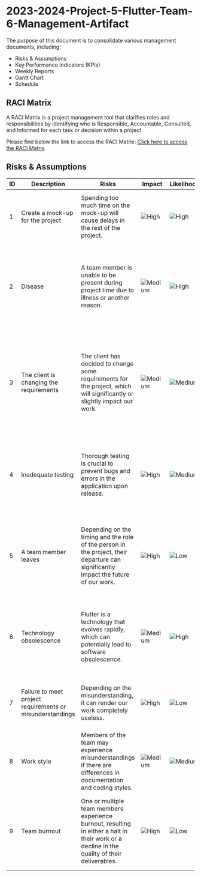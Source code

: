 # 2023-2024-Project-5-Flutter-Team-6-Management-Artifact

The purpose of this document is to consolidate various management documents, including:

- Risks & Assumptions
- Key Performance Indicators (KPIs)
- Weekly Reports
- Gantt Chart
- Schedule

## RACI Matrix

A RACI Matrix is a project management tool that clarifies roles and responsibilities by identifying who is Responsible, Accountable, Consulted, and Informed for each task or decision within a project.

Please find below the link to access the RACI Matrix: 
[Click here to access the RACI Matrix](https://docs.google.com/spreadsheets/d/10ZbWIpqn-2SadDrWjFHDADPKnfyFeKjgmvkHfTlshJc/edit?usp=sharing)

## Risks & Assumptions

| ID  | Description                                                                                         | Risks                                                                                                                | Impact | Likelihood | Solution                                                                                                                                      |
| --- | --------------------------------------------------------------------------------------------------- | -------------------------------------------------------------------------------------------------------------------- | ------ | ---------- | --------------------------------------------------------------------------------------------------------------------------------------------- |
| 1 | Create a mock-up for the project | Spending too much time on the mock-up will cause delays in the rest of the project. | ![High](https://img.shields.io/badge/High-bb2124) | ![High](https://img.shields.io/badge/High-bb2124) | Divide the team so that some members work on the mock-up while the others focus on different tasks. |
| 2 | Disease | A team member is unable to be present during project time due to illness or another reason. | ![Medium](https://img.shields.io/badge/Medium-e6b400) | ![High](https://img.shields.io/badge/High-bb2124) | The team member will be able to work remotely by communicating through "Slack", our primary means of communication for this project. |
| 3 | The client is changing the requirements | The client has decided to change some requirements for the project, which will significantly or slightly impact our work. | ![Medium](https://img.shields.io/badge/Medium-e6b400) | ![Medium](https://img.shields.io/badge/Medium-e6b400) | Communicate frequently with the client to understand their new requirements. Then, on our side, try to avoid redoing any "unnecessary" work that was already completed. | 
| 4 | Inadequate testing | Thorough testing is crucial to prevent bugs and errors in the application upon release. | ![High](https://img.shields.io/badge/High-bb2124) | ![Medium](https://img.shields.io/badge/Medium-e6b400) | Regularly conducting tests using a structured process and ensuring that every functionality is reviewed after implementation. | 
| 5 | A team member leaves | Depending on the timing and the role of the person in the project, their departure can significantly impact the future of our work. | ![High](https://img.shields.io/badge/High-bb2124) | ![Low](https://img.shields.io/badge/Low-0b6623) | Distribute the tasks of the departing member among the team based on who is the furthest along in their progress compared to others. |
| 6 | Technology obsolescence | Flutter is a technology that evolves rapidly, which can potentially lead to software obsolescence. | ![Medium](https://img.shields.io/badge/Medium-e6b400) | ![High](https://img.shields.io/badge/High-bb2124) | Track the evolution of the technology in parallel and regularly review the software to ensure it remains up-to-date. |
| 7 | Failure to meet project requirements or misunderstandings | Depending on the misunderstanding, it can render our work completely useless. | ![High](https://img.shields.io/badge/High-bb2124) | ![Low](https://img.shields.io/badge/Low-0b6623) | Stay calm and rework the project by attempting to salvage any salvageable features. |
| 8 | Work style | Members of the team may experience misunderstandings if there are differences in documentation and coding styles. | ![Medium](https://img.shields.io/badge/Medium-e6b400) | ![Medium](https://img.shields.io/badge/Medium-e6b400) | Establish the style and coding conventions to be used in advance. |
| 9 | Team burnout | One or multiple team members experience burnout, resulting in either a halt in their work or a decline in the quality of their deliverables. | ![High](https://img.shields.io/badge/High-bb2124) | ![Low](https://img.shields.io/badge/Low-0b6623) | Do not leave the member(s) alone and provide support by offering mental assistance, aiding with their tasks, and offering advice. |